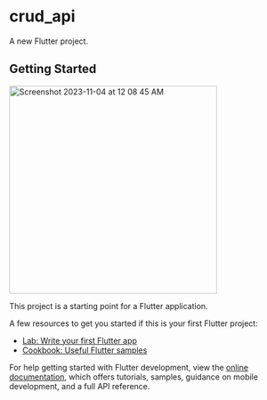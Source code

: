 # crud_api

A new Flutter project.

## Getting Started
<img width="373" alt="Screenshot 2023-11-04 at 12 08 45 AM" src="https://github.com/shahad7464/app_devolpment/assets/95398692/52e8aaa3-0f02-4e5c-afe4-61e048191a49">

This project is a starting point for a Flutter application.

A few resources to get you started if this is your first Flutter project:

- [Lab: Write your first Flutter app](https://docs.flutter.dev/get-started/codelab)
- [Cookbook: Useful Flutter samples](https://docs.flutter.dev/cookbook)

For help getting started with Flutter development, view the
[online documentation](https://docs.flutter.dev/), which offers tutorials,
samples, guidance on mobile development, and a full API reference.
